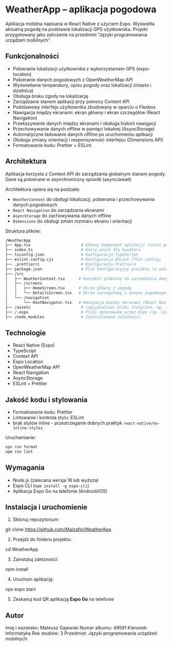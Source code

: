 # WeatherApp – aplikacja pogodowa

Aplikacja mobilna napisana w React Native z użyciem Expo. Wyświetla aktualną pogodę na podstawie lokalizacji GPS użytkownika. Projekt przygotowany jako zaliczenie na przedmiot "Języki programowania urządzeń mobilnych".

## Funkcjonalności

- Pobieranie lokalizacji użytkownika z wykorzystaniem GPS (expo-location)
- Pobieranie danych pogodowych z OpenWeatherMap API
- Wyświetlanie temperatury, opisu pogody oraz lokalizacji (miasto i dzielnica)
- Obsługa braku zgody na lokalizację
- Zarządzanie stanem aplikacji przy pomocy Context API
- Podstawowy interfejs użytkownika zbudowany w oparciu o Flexbox
- Nawigacja między ekranami: ekran główny i ekran szczegółów (React Navigation)
- Przekazywanie danych między ekranami i obsługa historii nawigacji
- Przechowywanie danych offline w pamięci lokalnej (AsyncStorage)
- Automatyczne ładowanie danych offline po uruchomieniu aplikacji
- Obsługa zmiany orientacji i responsywność interfejsu (Dimensions API)
- Formatowanie kodu: Prettier + ESLint

## Architektura

Aplikacja korzysta z Context API do zarządzania globalnym stanem pogody. Dane są pobierane w asynchroniczny sposób (async/await)

Architektura opiera się na podziale:

- `WeatherContext` do obsługi lokalizacji, pobierania i przechowywania danych pogodowych
- `React Navigation` do zarządzania ekranami
- `AsyncStorage` do zachowywania danych offline
- `Dimensions` do obsługi zmian rozmiaru ekranu i orientacji

Struktura plików:
```bash
/WeatherApp
├── App.tsx                      # Główny komponent aplikacji (start point)
├── index.ts                     # Entry point dla bundlera
├── tsconfig.json                # Konfiguracja TypeScript
├── eslint.config.cjs            # Konfiguracja ESLint (flat config)
├── .prettierrc                  # Konfiguracja Prettiera
├── package.json                 # Plik konfiguracyjny projektu (z zależnościami)
├── /src
│   ├── WeatherContext.tsx      # Kontekst globalny do zarządzania danymi pogodowymi
│   ├── /screens
│   │   ├── HomeScreen.tsx      # Ekran główny z pogodą
│   │   └── DetailsScreen.tsx   # Ekran szczegółowy z danymi pogodowymi
│   └── /navigation
│       └── RootNavigator.tsx   # Nawigacja między ekranami (React Navigation Stack)
├── /assets                      # (opcjonalnie) pliki statyczne, np. ikony, obrazy
├── /.expo                       # Pliki generowane przez Expo (np. ustawienia lokalne)
├── /node_modules                # Zainstalowane zależności

```

## Technologie

- React Native (Expo)
- TypeScript
- Context API
- Expo Location
- OpenWeatherMap API
- React Navigation
- AsyncStorage
- ESLint + Prettier

## Jakość kodu i stylowania

- Formatowanie kodu: Prettier
- Lintowanie i kontrola stylu: ESLint
- brak stylów inline - przestrzeganie dobrych praktyk `react-native/no-inline-styles`

Uruchamianie:

```bash
npx run format
npm run lint
```

## Wymagania

- Node.js (zalecana wersja 18 lub wyższa)
- Expo CLI (`npm install -g expo-cli`)
- Aplikacja Expo Go na telefonie (Android/iOS)

## Instalacja i uruchomienie

1. Sklonuj repozytorium:

git clone https://github.com/Malzafin/WeatherApp

2. Przejdź do folderu projektu: 

cd WeatherApp

3. Zainstaluj zależności:

npm install

4. Uruchom aplikację:

npx expo start

5. Zeskanuj kod QR aplikacją **Expo Go** na telefonie

## Autor

Imię i nazwisko: Mateusz Gajewski
Numer albumu: 49591
Kierunek: Informatyka
Rok studiów: 3
Przedmiot: Języki programowania urządzeń mobilnych
